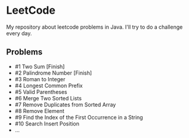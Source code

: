 # LeetCode
My repository about leetcode problems in Java.
I'll try to do a challenge every day.

## Problems
- #1 Two Sum [Finish]
- #2 Palindrome Number [Finish]
- #3 Roman to Integer
- #4 Longest Common Prefix
- #5 Valid Parentheses
- #6 Merge Two Sorted Lists
- #7 Remove Duplicates from Sorted Array
- #8 Remove Element
- #9 Find the Index of the First Occurrence in a String
- #10 Search Insert Position
- ...
